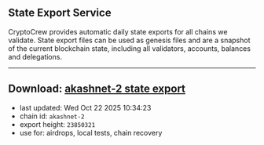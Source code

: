 ## State Export Service
CryptoCrew provides automatic daily state exports for all chains we validate. State export files can be used as genesis files and are a snapshot of the current blockchain state, including all validators, accounts, balances and delegations.

---
**Download: [akashnet-2 state export](https://dl-eu2.ccvalidators.com/SERVICE/akash/akashnet-2_export_23850321.json)**
---

- last updated: Wed Oct 22 2025 10:34:23
- chain id: `akashnet-2`
- export height: `23850321`
- use for: airdrops, local tests, chain recovery
